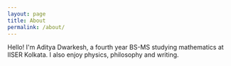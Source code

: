 ```yaml
---
layout: page
title: About
permalink: /about/
---
```


Hello! I'm Aditya Dwarkesh, a fourth year BS-MS studying mathematics at IISER Kolkata. I also enjoy physics, philosophy and writing.
